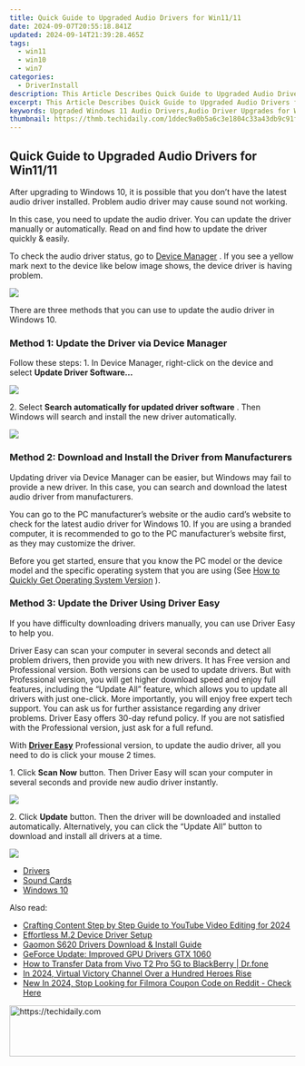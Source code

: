 ```yaml
---
title: Quick Guide to Upgraded Audio Drivers for Win11/11
date: 2024-09-07T20:55:18.841Z
updated: 2024-09-14T21:39:28.465Z
tags:
  - win11
  - win10
  - win7
categories:
  - DriverInstall
description: This Article Describes Quick Guide to Upgraded Audio Drivers for Win11/11
excerpt: This Article Describes Quick Guide to Upgraded Audio Drivers for Win11/11
keywords: Upgraded Windows 11 Audio Drivers,Audio Driver Upgrades for Win11/11,Writers Guides Upgraded Audio Drivers Windows 11,Audio Quality Improvement Win11,Best Audio Drivers for Windows 11/11,Win11 Sound Enhancement Upgrades,Audio Drivers Compatibility Win11/11
thumbnail: https://thmb.techidaily.com/1ddec9a0b5a6c3e1804c33a43db9c91ffd9d92f92510209406429341a2fb6bc6.jpg
---
```


## Quick Guide to Upgraded Audio Drivers for Win11/11

 After upgrading to Windows 10, it is possible that you don’t have the latest audio driver installed. Problem audio driver may cause sound not working.

 In this case, you need to update the audio driver. You can update the driver manually or automatically. Read on and find how to update the driver quickly & easily.

 To check the audio driver status, go to [Device Manager](https://tools.techidaily.com/drivereasy/download/) . If you see a yellow mark next to the device like below image shows, the device driver is having problem.

![](https://images.drivereasy.com/wp-content/uploads/2016/12/img_585c9e1c9a8dc.png)

 There are three methods that you can use to update the audio driver in Windows 10\.

### **Method 1: Update the Driver via Device Manager**

 Follow these steps: 1\. In Device Manager, right-click on the device and select **Update Driver Software…**

![](https://images.drivereasy.com/wp-content/uploads/2016/12/img_585ca063ae5da.png)

 2\. Select **Search automatically for updated driver software** . Then Windows will search and install the new driver automatically.

![](https://images.drivereasy.com/wp-content/uploads/2016/12/img_585ca0bf92276.png)

### **Method 2: Download and Install the Driver from Manufacturers**

 Updating driver via Device Manager can be easier, but Windows may fail to provide a new driver. In this case, you can search and download the latest audio driver from manufacturers.

 You can go to the PC manufacturer’s website or the audio card’s website to check for the latest audio driver for Windows 10\. If you are using a branded computer, it is recommended to go to the PC manufacturer’s website first, as they may customize the driver.

 Before you get started, ensure that you know the PC model or the device model and the specific operating system that you are using (See [How to Quickly Get Operating System Version](https://tools.techidaily.com/drivereasy/download/) ).

### **Method 3: Update the Driver Using** **Driver Easy**

 If you have difficulty downloading drivers manually, you can use Driver Easy to help you.

 Driver Easy can scan your computer in several seconds and detect all problem drivers, then provide you with new drivers. It has Free version and Professional version. Both versions can be used to update drivers. But with Professional version, you will get higher download speed and enjoy full features, including the “Update All” feature, which allows you to update all drivers with just one-click. More importantly, you will enjoy free expert tech support. You can ask us for further assistance regarding any driver problems. Driver Easy offers 30-day refund policy. If you are not satisfied with the Professional version, just ask for a full refund.

 With **[Driver Easy](https://tools.techidaily.com/drivereasy/download/)** [](https://tools.techidaily.com/drivereasy/download/) Professional version, to update the audio driver, all you need to do is click your mouse 2 times.

 1\. Click **Scan Now** button. Then Driver Easy will scan your computer in several seconds and provide new audio driver instantly.

![](https://images.drivereasy.com/wp-content/uploads/2021/09/DE-scan.jpg)

 2\. Click **Update** button. Then the driver will be downloaded and installed automatically. Alternatively, you can click the “Update All” button to download and install all drivers at a time.

![](https://images.drivereasy.com/wp-content/uploads/2021/09/2021-09-30_15-42-44.jpg)

* [Drivers](https://tools.techidaily.com/drivereasy/download/)
* [Sound Cards](https://store.drivereasy.com/order/cart.php?PRODS=4731822&QTY=1&AFFILIATE=108875)
* [Windows 10](https://tools.techidaily.com/drivereasy/download/)

<ins class="adsbygoogle"
     style="display:block"
     data-ad-format="autorelaxed"
     data-ad-client="ca-pub-7571918770474297"
     data-ad-slot="1223367746"></ins>

<ins class="adsbygoogle"
     style="display:block"
     data-ad-client="ca-pub-7571918770474297"
     data-ad-slot="8358498916"
     data-ad-format="auto"
     data-full-width-responsive="true"></ins>

<span class="atpl-alsoreadstyle">Also read:</span>
<div><ul>
<li><a href="https://youtube-videos.techidaily.com/crafting-content-step-by-step-guide-to-youtube-video-editing-for-2024/"><u>Crafting Content Step by Step Guide to YouTube Video Editing for 2024</u></a></li>
<li><a href="https://driver-install.techidaily.com/effortless-m2-device-driver-setup/"><u>Effortless M.2 Device Driver Setup</u></a></li>
<li><a href="https://driver-install.techidaily.com/gaomon-s620-drivers-download-and-install-guide/"><u>Gaomon S620 Drivers Download & Install Guide</u></a></li>
<li><a href="https://driver-install.techidaily.com/geforce-update-improved-gpu-drivers-gtx-1060/"><u>GeForce Update: Improved GPU Drivers GTX 1060</u></a></li>
<li><a href="https://android-transfer.techidaily.com/how-to-transfer-data-from-vivo-t2-pro-5g-to-blackberry-drfone-by-drfone-transfer-from-android-transfer-from-android/"><u>How to Transfer Data from Vivo T2 Pro 5G to BlackBerry | Dr.fone</u></a></li>
<li><a href="https://facebook-video-share.techidaily.com/in-2024-virtual-victory-channel-over-a-hundred-heroes-rise/"><u>In 2024, Virtual Victory Channel Over a Hundred Heroes Rise</u></a></li>
<li><a href="https://video-content-creator.techidaily.com/new-in-2024-stop-looking-for-filmora-coupon-code-on-reddit-check-here/"><u>New In 2024, Stop Looking for Filmora Coupon Code on Reddit - Check Here</u></a></li>
</ul></div>

<!-- affiliate ads begin -->
<a href="https://aidotcom.pxf.io/c/5597632/2134501/19576" target="_top" id="2134501">
  <img src="//a.impactradius-go.com/display-ad/19576-2134501" border="0" alt="https://techidaily.com" width="640" height="90"/>
</a>
<img height="0" width="0" src="https://aidotcom.pxf.io/i/5597632/2134501/19576" style="position:absolute;visibility:hidden;" border="0" />
<!-- affiliate ads end -->


